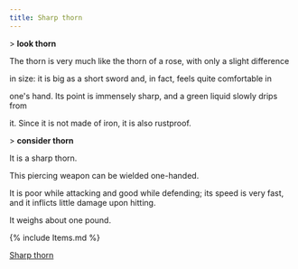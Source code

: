 ```yaml
---
title: Sharp thorn
---
```


\> **look thorn**

The thorn is very much like the thorn of a rose, with only a slight
difference

in size: it is big as a short sword and, in fact, feels quite
comfortable in

one's hand. Its point is immensely sharp, and a green liquid slowly
drips from

it. Since it is not made of iron, it is also rustproof.

\> **consider thorn**

It is a sharp thorn.

This piercing weapon can be wielded one-handed.

It is poor while attacking and good while defending; its speed is very
fast, and it inflicts little damage upon hitting.

It weighs about one pound.

{% include Items.md %}

[Sharp thorn](Category:_Piercing_weapons "wikilink")